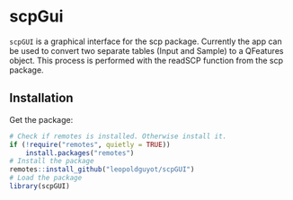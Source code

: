 # scpGui

`scpGUI` is a graphical interface for the scp package.
Currently the app can be used to convert two separate tables (Input and Sample) to a QFeatures object.
This process is performed with the readSCP function from the scp package.

## Installation 

Get the package:

```r
# Check if remotes is installed. Otherwise install it.
if (!require("remotes", quietly = TRUE))
    install.packages("remotes")
# Install the package
remotes::install_github("leopoldguyot/scpGUI")
# Load the package
library(scpGUI)
```


